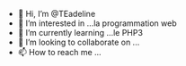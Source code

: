 - 👋 Hi, I’m @TEadeline
- 👀 I’m interested in ...la programmation web
- 🌱 I’m currently learning ...le PHP3
- 💞️ I’m looking to collaborate on ...
- 📫 How to reach me ...

<!---
TEadeline/TEadeline is a ✨ special ✨ repository because its `README.md` (this file) appears on your GitHub profile.
You can click the Preview link to take a look at your changes.
--->
